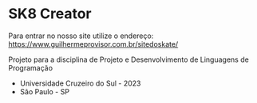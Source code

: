 # SK8 Creator

Para entrar no nosso site utilize o endereço:
https://www.guilhermeprovisor.com.br/sitedoskate/

Projeto para a disciplina de Projeto e Desenvolvimento de Linguagens de Programação
- Universidade Cruzeiro do Sul - 2023
- São Paulo - SP
